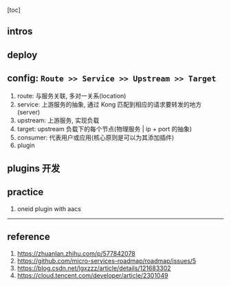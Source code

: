 [toc]

## intros

## deploy

## config: `Route >> Service >> Upstream >> Target`

1. route: 与服务关联, 多对一关系(location)
2. service: 上游服务的抽象, 通过 Kong 匹配到相应的请求要转发的地方(server)
3. upstream: 上游服务, 实现负载
4. target: upstream 负载下的每个节点(物理服务 | ip + port 的抽象)
5. consumer: 代表用户或应用(核心原则是可以为其添加插件)
6. plugin

## plugins 开发

## practice

1. oneid plugin with aacs

---

## reference

1. https://zhuanlan.zhihu.com/p/577842078
2. https://github.com/micro-services-roadmap/roadmap/issues/5
3. https://blog.csdn.net/lgxzzz/article/details/121683302
4. https://cloud.tencent.com/developer/article/2301049
